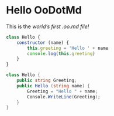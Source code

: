 Hello OoDotMd
=============

This is the _world’s first .oo.md file!_

```js
class Hello {
    constructor (name) {
        this.greeting = 'Hello ' + name
        console.log(this.greeting)
    }
}
```

```cs
class Hello {
    public string Greeting;
    public Hello (string name) {
        Greeting = "Hello " + name;
        Console.WriteLine(Greeting);
    }
}
```

